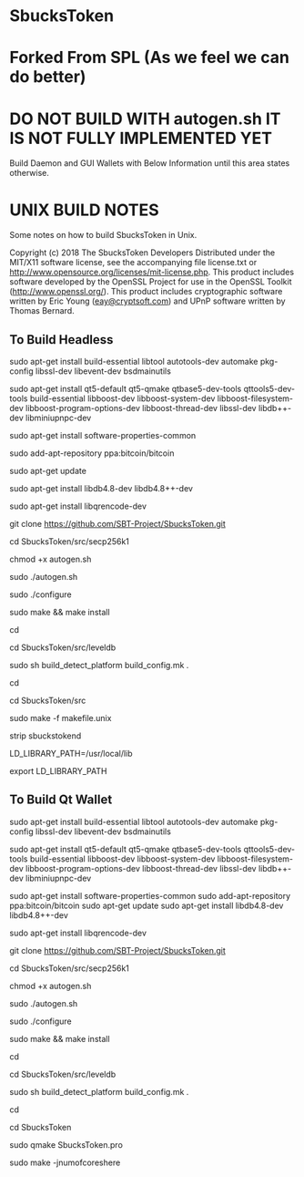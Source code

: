 # SbucksToken
# Forked From SPL (As we feel we can do better)

DO NOT BUILD WITH autogen.sh IT IS NOT FULLY IMPLEMENTED YET
==============================================================

Build Daemon and GUI Wallets with Below Information until this area states otherwise.

UNIX BUILD NOTES
====================
Some notes on how to build SbucksToken in Unix.

Copyright (c) 2018 The SbucksToken Developers
Distributed under the MIT/X11 software license, see the accompanying
file license.txt or http://www.opensource.org/licenses/mit-license.php.
This product includes software developed by the OpenSSL Project for use in
the OpenSSL Toolkit (http://www.openssl.org/).  This product includes
cryptographic software written by Eric Young (eay@cryptsoft.com) and UPnP
software written by Thomas Bernard.

To Build Headless
-----------------

sudo apt-get install build-essential libtool autotools-dev automake pkg-config libssl-dev libevent-dev bsdmainutils

sudo apt-get install qt5-default qt5-qmake qtbase5-dev-tools qttools5-dev-tools build-essential libboost-dev libboost-system-dev libboost-filesystem-dev libboost-program-options-dev libboost-thread-dev libssl-dev libdb++-dev libminiupnpc-dev 

sudo apt-get install software-properties-common

sudo add-apt-repository ppa:bitcoin/bitcoin

sudo apt-get update

sudo apt-get install libdb4.8-dev libdb4.8++-dev

sudo apt-get install libqrencode-dev

git clone https://github.com/SBT-Project/SbucksToken.git

cd SbucksToken/src/secp256k1

chmod +x autogen.sh

sudo ./autogen.sh

sudo ./configure

sudo make && make install

cd

cd SbucksToken/src/leveldb

sudo sh build_detect_platform build_config.mk .

cd

cd SbucksToken/src

sudo make -f makefile.unix

strip sbuckstokend

LD_LIBRARY_PATH=/usr/local/lib

export LD_LIBRARY_PATH


To Build Qt Wallet
------------------

sudo apt-get install build-essential libtool autotools-dev automake pkg-config libssl-dev libevent-dev bsdmainutils

sudo apt-get install qt5-default qt5-qmake qtbase5-dev-tools qttools5-dev-tools build-essential libboost-dev libboost-system-dev libboost-filesystem-dev libboost-program-options-dev libboost-thread-dev libssl-dev libdb++-dev libminiupnpc-dev 

sudo apt-get install software-properties-common
sudo add-apt-repository ppa:bitcoin/bitcoin
sudo apt-get update
sudo apt-get install libdb4.8-dev libdb4.8++-dev

sudo apt-get install libqrencode-dev

git clone https://github.com/SBT-Project/SbucksToken.git

cd SbucksToken/src/secp256k1

chmod +x autogen.sh

sudo ./autogen.sh

sudo ./configure

sudo make && make install

cd

cd SbucksToken/src/leveldb

sudo sh build_detect_platform build_config.mk .

cd

cd SbucksToken

sudo qmake SbucksToken.pro

sudo make -jnumofcoreshere